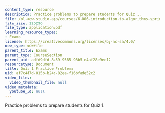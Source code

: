 ```yaml
---
content_type: resource
description: Practice problems to prepare students for Quiz 1.
file: /ol-ocw-studio-app/courses/6-006-introduction-to-algorithms-spring-2008/af7c4d7d015bb24d82eaf16bfade52c2_quiz1.pdf
file_size: 125296
file_type: application/pdf
learning_resource_types:
- Exams
license: https://creativecommons.org/licenses/by-nc-sa/4.0/
ocw_type: OCWFile
parent_title: Exams
parent_type: CourseSection
parent_uid: adfd9dfd-8a59-9585-98b5-e4af28e9ee17
resourcetype: Document
title: Quiz 1 Practice Problems
uid: af7c4d7d-015b-b24d-82ea-f16bfade52c2
video_files:
  video_thumbnail_file: null
video_metadata:
  youtube_id: null
---
```

Practice problems to prepare students for Quiz 1.